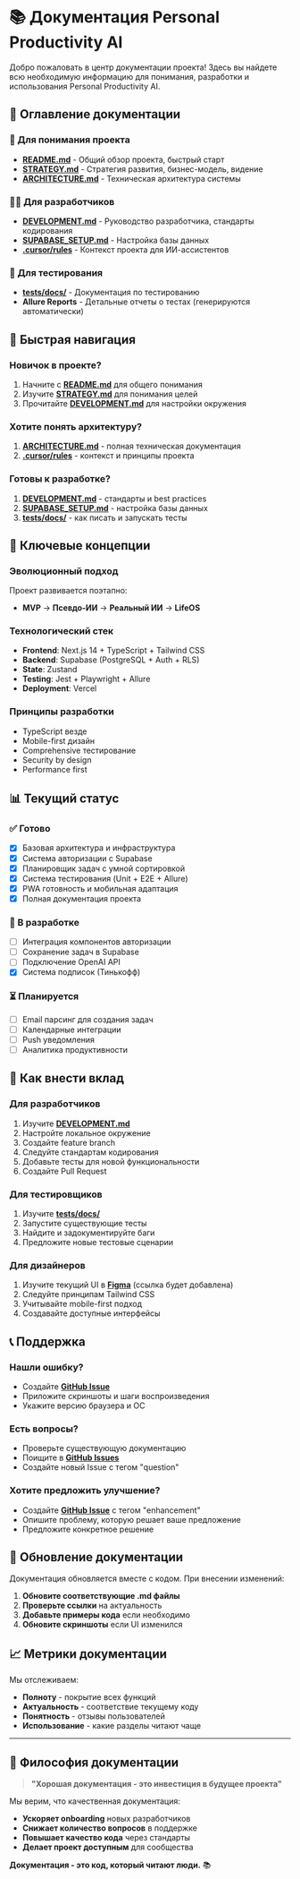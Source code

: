 # 📚 Документация Personal Productivity AI

Добро пожаловать в центр документации проекта! Здесь вы найдете всю необходимую информацию для понимания, разработки и использования Personal Productivity AI.

## 📖 Оглавление документации

### 🎯 Для понимания проекта
- **[README.md](../README.md)** - Общий обзор проекта, быстрый старт
- **[STRATEGY.md](./STRATEGY.md)** - Стратегия развития, бизнес-модель, видение
- **[ARCHITECTURE.md](./ARCHITECTURE.md)** - Техническая архитектура системы

### 👨‍💻 Для разработчиков
- **[DEVELOPMENT.md](./DEVELOPMENT.md)** - Руководство разработчика, стандарты кодирования
- **[SUPABASE_SETUP.md](../SUPABASE_SETUP.md)** - Настройка базы данных
- **[.cursor/rules](../.cursor/rules)** - Контекст проекта для ИИ-ассистентов

### 🧪 Для тестирования
- **[tests/docs/](../tests/docs/)** - Документация по тестированию
- **Allure Reports** - Детальные отчеты о тестах (генерируются автоматически)

## 🚀 Быстрая навигация

### Новичок в проекте?
1. Начните с **[README.md](../README.md)** для общего понимания
2. Изучите **[STRATEGY.md](./STRATEGY.md)** для понимания целей
3. Прочитайте **[DEVELOPMENT.md](./DEVELOPMENT.md)** для настройки окружения

### Хотите понять архитектуру?
1. **[ARCHITECTURE.md](./ARCHITECTURE.md)** - полная техническая документация
2. **[.cursor/rules](../.cursor/rules)** - контекст и принципы проекта

### Готовы к разработке?
1. **[DEVELOPMENT.md](./DEVELOPMENT.md)** - стандарты и best practices
2. **[SUPABASE_SETUP.md](../SUPABASE_SETUP.md)** - настройка базы данных
3. **[tests/docs/](../tests/docs/)** - как писать и запускать тесты

## 🎯 Ключевые концепции

### Эволюционный подход
Проект развивается поэтапно:
- **MVP** → **Псевдо-ИИ** → **Реальный ИИ** → **LifeOS**

### Технологический стек
- **Frontend**: Next.js 14 + TypeScript + Tailwind CSS
- **Backend**: Supabase (PostgreSQL + Auth + RLS)
- **State**: Zustand
- **Testing**: Jest + Playwright + Allure
- **Deployment**: Vercel

### Принципы разработки
- TypeScript везде
- Mobile-first дизайн
- Comprehensive тестирование
- Security by design
- Performance first

## 📊 Текущий статус

### ✅ Готово
- [x] Базовая архитектура и инфраструктура
- [x] Система авторизации с Supabase
- [x] Планировщик задач с умной сортировкой
- [x] Система тестирования (Unit + E2E + Allure)
- [x] PWA готовность и мобильная адаптация
- [x] Полная документация проекта

### 🚧 В разработке
- [ ] Интеграция компонентов авторизации
- [ ] Сохранение задач в Supabase
- [ ] Подключение OpenAI API
- [x] Система подписок (Тинькофф)

### ⏳ Планируется
- [ ] Email парсинг для создания задач
- [ ] Календарные интеграции
- [ ] Push уведомления
- [ ] Аналитика продуктивности

## 🤝 Как внести вклад

### Для разработчиков
1. Изучите **[DEVELOPMENT.md](./DEVELOPMENT.md)**
2. Настройте локальное окружение
3. Создайте feature branch
4. Следуйте стандартам кодирования
5. Добавьте тесты для новой функциональности
6. Создайте Pull Request

### Для тестировщиков
1. Изучите **[tests/docs/](../tests/docs/)**
2. Запустите существующие тесты
3. Найдите и задокументируйте баги
4. Предложите новые тестовые сценарии

### Для дизайнеров
1. Изучите текущий UI в **[Figma](https://figma.com)** (ссылка будет добавлена)
2. Следуйте принципам Tailwind CSS
3. Учитывайте mobile-first подход
4. Создавайте доступные интерфейсы

## 📞 Поддержка

### Нашли ошибку?
- Создайте **[GitHub Issue](https://github.com/ni-okr/personal-productivity-ai/issues)**
- Приложите скриншоты и шаги воспроизведения
- Укажите версию браузера и ОС

### Есть вопросы?
- Проверьте существующую документацию
- Поищите в **[GitHub Issues](https://github.com/ni-okr/personal-productivity-ai/issues)**
- Создайте новый Issue с тегом "question"

### Хотите предложить улучшение?
- Создайте **[GitHub Issue](https://github.com/ni-okr/personal-productivity-ai/issues)** с тегом "enhancement"
- Опишите проблему, которую решает ваше предложение
- Предложите конкретное решение

## 🔄 Обновление документации

Документация обновляется вместе с кодом. При внесении изменений:

1. **Обновите соответствующие .md файлы**
2. **Проверьте ссылки** на актуальность
3. **Добавьте примеры кода** если необходимо
4. **Обновите скриншоты** если UI изменился

## 📈 Метрики документации

Мы отслеживаем:
- **Полноту** - покрытие всех функций
- **Актуальность** - соответствие текущему коду
- **Понятность** - отзывы пользователей
- **Использование** - какие разделы читают чаще

---

## 🌟 Философия документации

> **"Хорошая документация - это инвестиция в будущее проекта"**

Мы верим, что качественная документация:
- **Ускоряет onboarding** новых разработчиков
- **Снижает количество вопросов** в поддержке
- **Повышает качество кода** через стандарты
- **Делает проект доступным** для сообщества

**Документация - это код, который читают люди.** 📚
